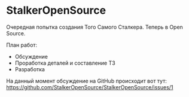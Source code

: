 # StalkerOpenSource
Очередная попытка создания Того Самого Сталкера. Теперь в Open Source.

План работ:
 - Обсуждение
 - Проработка деталей и составление ТЗ
 - Разработка

На данный момент обсуждение на GitHub происходит вот тут: 
https://github.com/StalkerOpenSource/StalkerOpenSource/issues/1

